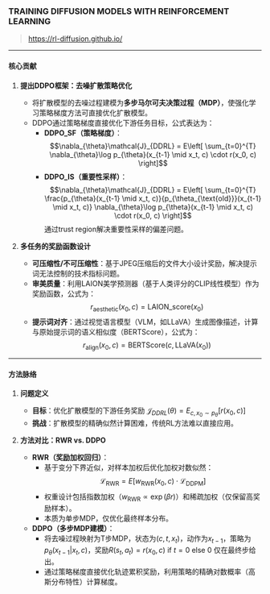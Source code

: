 ### TRAINING DIFFUSION MODELS  WITH REINFORCEMENT LEARNING
> https://rl-diffusion.github.io/

---

#### **核心贡献**
1. **提出DDPO框架：去噪扩散策略优化**
   - 将扩散模型的去噪过程建模为**多步马尔可夫决策过程（MDP）**，使强化学习策略梯度方法可直接优化扩散模型。
   - DDPO通过策略梯度直接优化下游任务目标，公式表达为：
     - **DDPO_SF（策略梯度）**：  
       $$\nabla_{\theta}\mathcal{J}_{DDRL} = E\left[ \sum_{t=0}^{T} \nabla_{\theta}\log p_{\theta}(x_{t-1} \mid x_t, c) \cdot r(x_0, c) \right]$$
     - **DDPO_IS（重要性采样）**：  
       $$\nabla_{\theta}\mathcal{J}_{DDRL} = E\left[ \sum_{t=0}^{T} \frac{p_{\theta}(x_{t-1} \mid x_t, c)}{p_{\theta_{\text{old}}}(x_{t-1} \mid x_t, c)} \nabla_{\theta}\log p_{\theta}(x_{t-1} \mid x_t, c) \cdot r(x_0, c) \right]$$
       通过trust region解决重要性采样的偏差问题。

1. **多任务的奖励函数设计**
   - **可压缩性/不可压缩性**：基于JPEG压缩后的文件大小设计奖励，解决提示词无法控制的技术指标问题。
   - **审美质量**：利用LAION美学预测器（基于人类评分的CLIP线性模型）作为奖励函数，公式为：  
     $$r_{\text{aesthetic}}(x_0, c) = \text{LAION\_score}(x_0)$$
   - **提示词对齐**：通过视觉语言模型（VLM，如LLaVA）生成图像描述，计算与原始提示词的语义相似度（BERTScore），公式为：  
     $$r_{\text{align}}(x_0, c) = \text{BERTScore}(c, \text{LLaVA}(x_0))$$

---

#### **方法脉络**

1. **问题定义**
   - **目标**：优化扩散模型的下游任务奖励 $\mathcal{J}_{DDRL}(\theta) = E_{c, x_0 \sim p_\theta}[r(x_0, c)]$
   - **挑战**：扩散模型的精确似然计算困难，传统RL方法难以直接应用。

2. **方法对比：RWR vs. DDPO**
   - **RWR（奖励加权回归）**：
     - 基于变分下界近似，对样本加权后优化加权对数似然：  
       $$\mathcal{L}_{\text{RWR}} = E\left[ w_{\text{RWR}}(x_0, c) \cdot \mathcal{L}_{\text{DDPM}} \right]$$
     - 权重设计包括指数加权（$w_{\text{RWR}} \propto \exp(\beta r)$）和稀疏加权（仅保留高奖励样本）。
     - 本质为单步MDP，仅优化最终样本分布。
   - **DDPO（多步MDP建模）**：
     - 将去噪过程映射为T步MDP，状态为$(c, t, x_t)$，动作为$x_{t-1}$，策略为$p_\theta(x_{t-1}|x_t,c)$，奖励$R(s_t,a_t)=r(x_0,c)$ if $t=0$ else $0$ 仅在最终步给出。
     - 通过策略梯度直接优化轨迹累积奖励，利用策略的精确对数概率（高斯分布特性）计算梯度。